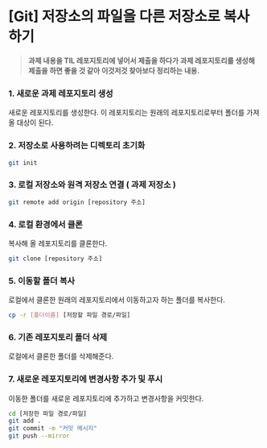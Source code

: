 # [Git] 저장소의 파일을 다른 저장소로 복사하기

> **과제 내용을 TIL 레포지토리에 넣어서 제출을 하다가 과제 레포지토리를 생성해 제출을 하면 좋을 것 같아 이것저것 찾아보다 정리하는 내용.**

### 1. 새로운 과제 레포지토리 생성

새로운 레포지토리를 생성한다. 이 레포지토리는 원래의 레포지토리로부터 폴더를 가져올 대상이 된다.

### 2. 저장소로 사용하려는 디렉토리 초기화

```bash
git init
```

### 3. 로컬 저장소와 원격 저장소 연결 ( 과제 저장소 )

```bash
git remote add origin [repository 주소]
```

### 4. 로컬 환경에서 클론

복사해 올 레포지토리를 클론한다.

```bash
git clone [repository 주소]
```

### 5. 이동할 폴더 복사

로컬에서 클론한 원래의 레포지토리에서 이동하고자 하는 폴더를 복사한다.

```bash
cp -r [폴더이름] [저장할 파일 경로/파일]
```

### 6. 기존 레포지토리 폴더 삭제

로컬에서 클론한 폴더를 삭제해준다.

### 7. 새로운 레포지토리에 변경사항 추가 및 푸시

이동한 폴더를 새로운 레포지토리에 추가하고 변경사항을 커밋한다.

```bash
cd [저장한 파일 경로/파일]
git add .
git commit -m "커밋 메시지"
git push --mirror
```
